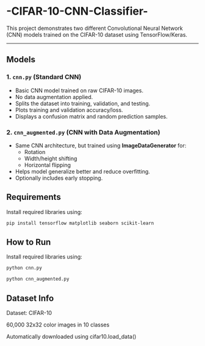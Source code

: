 # -CIFAR-10-CNN-Classifier-

This project demonstrates two different Convolutional Neural Network (CNN) models trained on the CIFAR-10 dataset using TensorFlow/Keras.

---

## Models

### 1. `cnn.py` (Standard CNN)
- Basic CNN model trained on raw CIFAR-10 images.
- No data augmentation applied.
- Splits the dataset into training, validation, and testing.
- Plots training and validation accuracy/loss.
- Displays a confusion matrix and random prediction samples.

### 2. `cnn_augmented.py` (CNN with Data Augmentation)
- Same CNN architecture, but trained using **ImageDataGenerator** for:
  - Rotation
  - Width/height shifting
  - Horizontal flipping
- Helps model generalize better and reduce overfitting.
- Optionally includes early stopping.


## Requirements

Install required libraries using:

```bash
pip install tensorflow matplotlib seaborn scikit-learn
```

## How to Run

Install required libraries using:

```bash
python cnn.py
```
```bash
python cnn_augmented.py
```

## Dataset Info
Dataset: CIFAR-10

60,000 32x32 color images in 10 classes

Automatically downloaded using cifar10.load_data()
